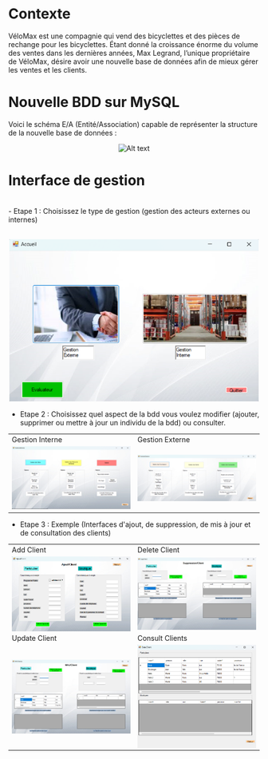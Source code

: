 # Contexte

VéloMax est une compagnie qui vend des bicyclettes et des pièces de rechange pour les bicyclettes. Étant donné la croissance énorme du volume des ventes dans les dernières années, Max Legrand, l’unique propriétaire de VéloMax, désire avoir une nouvelle base de données afin de mieux gérer les ventes et les clients.


# Nouvelle BDD sur MySQL 

Voici le schéma E/A (Entité/Association) capable de représenter la structure de la nouvelle base de données : 

<p align="center">
<img title="a title" alt="Alt text" src="/Images/SchémaEAPB2.0.png" width=500 />
</p>

# Interface de gestion 
<br>
- Etape 1 : Choisissez le type de gestion (gestion des acteurs externes ou internes)
<br><br>
<p align="center">
<img title="a title" alt="Alt text" src="/Images/ChoixGestion.png" width=500  />
</p>

- Etape 2 : Choisissez quel aspect de la bdd vous voulez modifier (ajouter, supprimer ou mettre à jour un individu de la bdd) ou consulter. 

<div align="center">
<table>
  <tr>
    <td>Gestion Interne</td>
     <td>Gestion Externe</td>
  </tr>
  <tr>
    <td align="center"><img src="/Images/GestionInterne.png" width=270 </td>
    <td align="center"><img src="/Images/GestionExterne.png" width=270 </td>
  </tr>
 </table>
 </div>




- Etape 3 : Exemple (Interfaces d'ajout, de suppression, de mis à jour et de consultation des clients)



<div align="center">
<table>
  <tr>
    <td>Add Client</td>
     <td>Delete Client</td>
  </tr>
  <tr>
    <td align="center">  <img src="/Images/AjoutClient.png" width="250" align="center"/></td>
    <td align="center"><img src="/Images/SuppresionClient.png" width="250" align="center"/></td>
  </tr>
   <tr>
    <td>Update Client</td>
     <td>Consult Clients</td>
  </tr>
  <tr>
    <td align="center"><img src="/Images/MAJClient.png" width="250" align="center"/></td>
    <td align="center"><img src="/Images/DataClient.png" width="250" align="center"/> </td>
  </tr>
 </table>
  </div>

 








